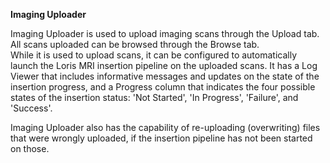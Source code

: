 **Imaging Uploader**

Imaging Uploader is used to upload imaging scans through the Upload tab. All scans uploaded can be browsed through the Browse tab.  
While it is used to upload scans, it can be configured to automatically launch the Loris MRI insertion pipeline on the uploaded scans.
It has a Log Viewer that includes informative messages and updates on the state of the insertion progress, and a Progress column that 
indicates the four possible states of the insertion status: 'Not Started', 'In Progress', 'Failure', and 'Success'.

Imaging Uploader also has the capability of re-uploading (overwriting) files that were wrongly uploaded, if the insertion pipeline has not been started on those.




